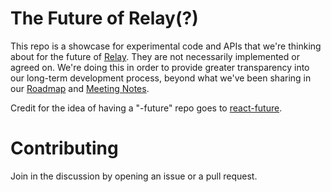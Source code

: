 # The Future of Relay(?)

This repo is a showcase for experimental code and APIs that we're thinking about for the future of [Relay](https://github.com/facebook/relay). They are not necessarily implemented or agreed on. We're doing this in order to provide greater transparency into our long-term development process, beyond what we've been sharing in our [Roadmap](https://github.com/facebook/relay/tree/master/meta/roadmaps) and [Meeting Notes](https://github.com/facebook/relay/tree/master/meta/meeting-notes).

Credit for the idea of having a "-future" repo goes to [react-future](https://github.com/reactjs/react-future).

# Contributing

Join in the discussion by opening an issue or a pull request.
